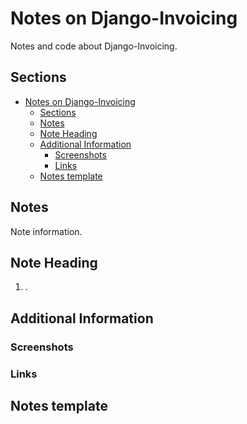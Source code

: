 # Notes on Django-Invoicing

Notes and code about Django-Invoicing.

## Sections

- [Notes on Django-Invoicing](#notes-on-django-invoicing)
  - [Sections](#sections)
  - [Notes](#notes)
  - [Note Heading](#note-heading)
  - [Additional Information](#additional-information)
    - [Screenshots](#screenshots)
    - [Links](#links)
  - [Notes template](#notes-template)

## Notes

Note information.

## Note Heading

1. .

## Additional Information

### Screenshots

### Links

## Notes template

```python
```

```html

```

